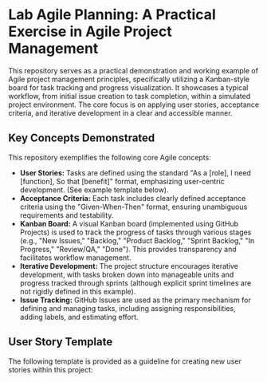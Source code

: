 

# Lab Agile Planning: A Practical Exercise in Agile Project Management

This repository serves as a practical demonstration and working example of Agile project management principles, specifically utilizing a Kanban-style board for task tracking and progress visualization.  It showcases a typical workflow, from initial issue creation to task completion, within a simulated project environment.  The core focus is on applying user stories, acceptance criteria, and iterative development in a clear and accessible manner.

## Key Concepts Demonstrated

This repository exemplifies the following core Agile concepts:

*   **User Stories:**  Tasks are defined using the standard "As a [role], I need [function], So that [benefit]" format, emphasizing user-centric development.  (See example template below).
*   **Acceptance Criteria:**  Each task includes clearly defined acceptance criteria using the "Given-When-Then" format, ensuring unambiguous requirements and testability.
*   **Kanban Board:**  A visual Kanban board (implemented using GitHub Projects) is used to track the progress of tasks through various stages (e.g., "New Issues," "Backlog," "Product Backlog," "Sprint Backlog," "In Progress," "Review/QA," "Done").  This provides transparency and facilitates workflow management.
*   **Iterative Development:** The project structure encourages iterative development, with tasks broken down into manageable units and progress tracked through sprints (although explicit sprint timelines are not rigidly defined in this example).
*   **Issue Tracking:** GitHub Issues are used as the primary mechanism for defining and managing tasks, including assigning responsibilities, adding labels, and estimating effort.

## User Story Template

The following template is provided as a guideline for creating new user stories within this project:
